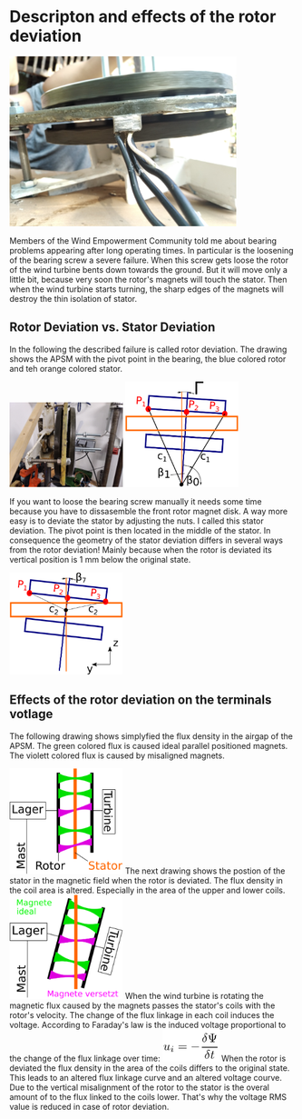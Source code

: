 # Descripton and effects of the rotor deviation

<!--- Piture Airgap  -->
<img src="IMG_20200809_094218_APSM_Airgap1.jpg" width="400" />


Members of the Wind Empowerment Community told me about bearing problems appearing after long operating times. In particular is the loosening of the bearing screw a severe failure. When this screw gets loose the rotor of the wind turbine bents down towards the ground. But it will move only a little bit, because very soon the rotor's magnets will touch the stator. Then when the wind turbine starts turning, the sharp edges of the magnets will destroy the thin isolation of stator.

## Rotor Deviation vs. Stator Deviation
In the following the described failure is called rotor deviation. The drawing shows the APSM with the pivot point in the bearing, the blue colored rotor and teh orange colored stator.

<!--- Rotor Deviation Picture Laboratory -->
<img src="IMG_20210727_171714_RotorDeviation.jpg" width="200" />
<!--- Rotor Deviation  -->
<img src="RotAuslenk.svg" width="200" />


If you want to loose the bearing screw manually it needs some time because you have to dissasemble the front rotor magnet disk. A way more easy is to deviate the stator by adjusting the nuts. I called this stator deviation. The pivot point is then located in the middle of the stator. In consequence the geometry of the stator deviation differs in several ways from the rotor deviation! Mainly because when the rotor is deviated its vertical position is 1 mm below the original state.
<!--- Stator Deviation  -->
<img src="StatSchraeg.svg" width="200" />

## Effects of the rotor deviation on the terminals votlage
The following drawing shows simplyfied the flux density in the airgap of the APSM. The green colored flux is caused ideal parallel positioned magnets. The violett colored flux is caused by misaligned magnets.

<!--- Flux parallel  -->
<img src="DeltaUParallel.svg" width="200" />
The next drawing shows the postion of the stator in the magnetic field when the rotor is deviated. The flux density in the coil area is altered. Especially in the area of the upper and lower coils. 
<!--- Flux Rotor Deviation  -->
<img src="DeltaURotAus.svg" width="200" />
When the wind turbine is rotating the magnetic flux caused by the magnets passes the stator's coils with the rotor's velocity. The change of the flux linkage in each coil induces the voltage. According to Faraday's law is the induced voltage proportional to the change of the flux linkage over time:
<!--- Flux Rotor Deviation  -->
<img src="FaradaysLaw.png" width="100" />
When the rotor is deviated the flux density in the area of the coils differs to the original state. This leads to an altered flux linkage curve and an altered voltage courve. Due to the vertical misalignment of the rotor to the stator is the overal amount of to the flux linked to the coils lower. That's why the voltage RMS value is reduced in case of rotor deviation.

